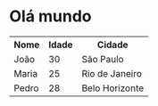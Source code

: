 <h1>Olá mundo</h1>

<table>
    <tr>
        <th>Nome</th>
        <th>Idade</th>
        <th>Cidade</th>
    </tr>
    <tr>
        <td>João</td>
        <td>30</td>
        <td>São Paulo</td>
    </tr>
    <tr>
        <td>Maria</td>
        <td>25</td>
        <td>Rio de Janeiro</td>
    </tr>
    <tr>
        <td>Pedro</td>
        <td>28</td>
        <td>Belo Horizonte</td>
    </tr>
</table>
